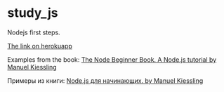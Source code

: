 # study_js

Nodejs first steps.

[The link on herokuapp](http://damp-dawn-6537.herokuapp.com/)

Examples from the book:
[The Node Beginner Book. A Node.js tutorial by Manuel Kiessling](http://www.nodebeginner.ru/)

Примеры из книги:
[Node.js для начинающих. by Manuel Kiessling](http://www.nodebeginner.ru/)
